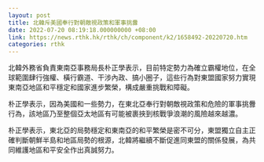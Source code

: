 ```yaml
---
layout: post
title: 北韓斥美國奉行對朝敵視政策和軍事挑釁
date: 2022-07-20 08:19:18.000000000 +08:00
link: https://news.rthk.hk/rthk/ch/component/k2/1658492-20220720.htm
categories: rthk
---
```


北韓外務省負責東南亞事務局長朴正學表示，目前特定勢力為確立霸權地位，在全球範圍肆行強權、橫行霸道、干涉內政、搞小圈子，這些行為對東盟國家努力實現東南亞地區和平穩定和國家進步繁榮，構成嚴重挑戰和障礙。

朴正學表示，因為美國和一些勢力，在東北亞奉行對朝敵視政策和危險的軍事挑釁行為，該地區乃至整個亞太地區有可能被裹挾到核戰爭浪潮的風險越來越濃。

朴正學表示，東北亞的局勢穩定和東南亞的和平繁榮是密不可分，東盟獨立自主正確判斷朝鮮半島和地區局勢的根源，北韓將繼續不斷促進同東盟的關係發展，為共同維護地區和平安全作出真誠努力。
